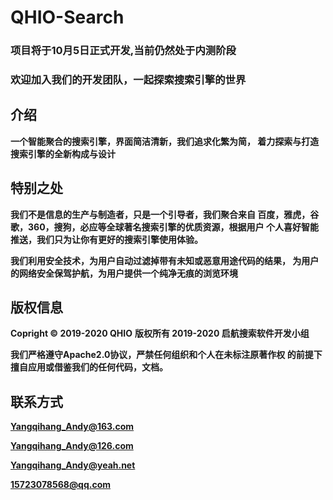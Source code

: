 # QHIO-Search
### 项目将于10月5日正式开发,当前仍然处于内测阶段
### 欢迎加入我们的开发团队，一起探索搜索引擎的世界

## 介绍
**一个智能聚合的搜索引擎，界面简洁清新，我们追求化繁为简，
着力探索与打造搜索引擎的全新构成与设计**

## 特别之处
**我们不是信息的生产与制造者，只是一个引导者，我们聚合来自
百度，雅虎，谷歌，360，搜狗，必应等全球著名搜索引擎的优质资源，根据用户
个人喜好智能推送，我们只为让你有更好的搜索引擎使用体验。**

**我们利用安全技术，为用户自动过滤掉带有未知或恶意用途代码的结果，
为用户的网络安全保驾护航，为用户提供一个纯净无痕的浏览环境**

## 版权信息
**Copright © 2019-2020 QHIO**
**版权所有 2019-2020 启航搜索软件开发小组**

**我们严格遵守Apache2.0协议，严禁任何组织和个人在未标注原著作权
的前提下擅自应用或借鉴我们的任何代码，文档。**

## 联系方式
**Yangqihang_Andy@163.com**

**Yangqihang_Andy@126.com**

**Yangqihang_Andy@yeah.net**

**15723078568@qq.com**
